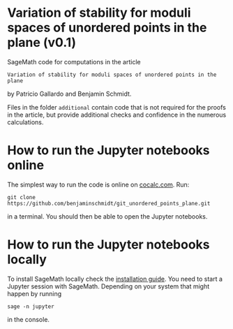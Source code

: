 # Variation of stability for moduli spaces of unordered points in the plane (v0.1)

SageMath code for computations in the article

`Variation of stability for moduli spaces of unordered points in the plane`

by Patricio Gallardo and Benjamin Schmidt.

Files in the folder `additional` contain code that is not required for the
proofs in the article, but provide additional checks and confidence in the
numerous calculations.

# How to run the Jupyter notebooks online

The simplest way to run the code is online on [cocalc.com](https://cocalc.com). Run:

`git clone https://github.com/benjaminschmidt/git_unordered_points_plane.git`

in a terminal. You should then be able to open the Jupyter notebooks.

# How to run the Jupyter notebooks locally

To install SageMath locally check the [installation guide](https://doc.sagemath.org/html/en/installation/). You need to start a Jupyter session with SageMath. Depending on your system that might happen by running

`sage -n jupyter`

in the console.